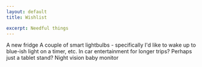 ```yaml
---
layout: default
title: Wishlist

excerpt: Needful things
---
```


A new fridge
A couple of smart lightbulbs - specifically I'd like to wake up to blue-ish light on a timer, etc.
In car entertainment for longer trips? Perhaps just a tablet stand?
Night vision baby monitor
